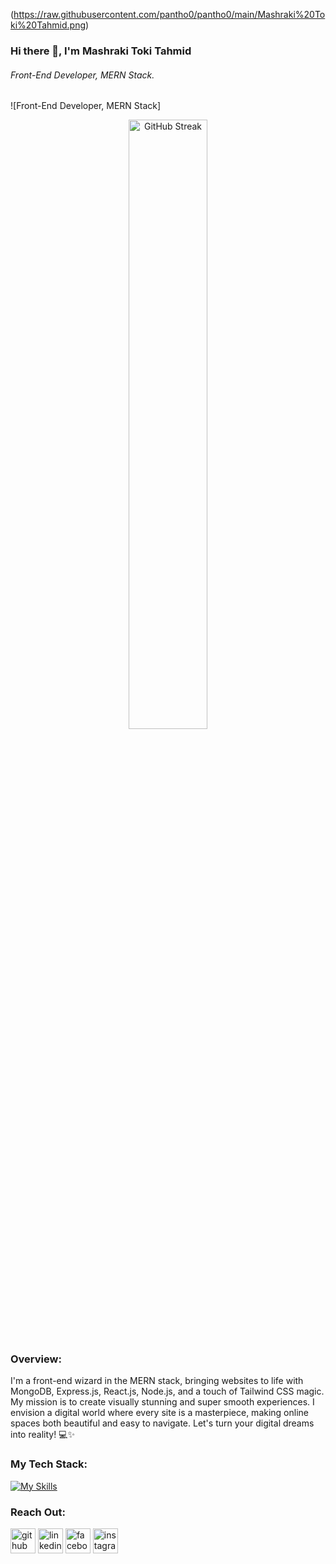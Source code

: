 (https://raw.githubusercontent.com/pantho0/pantho0/main/Mashraki%20Toki%20Tahmid.png)
### Hi there 👋, I'm Mashraki Toki Tahmid
###### Front-End Developer, MERN Stack.
![Front-End Developer, MERN Stack]
<p align="center">
  <img src="https://github-readme-streak-stats.herokuapp.com/?user=pantho0&theme=midnight-purple&hide_border=false" alt="GitHub Streak" style="width: 50%">
</p>


### Overview:
I'm a front-end wizard in the MERN stack, bringing websites to life with MongoDB, Express.js, React.js, Node.js, and a touch of Tailwind CSS magic. My mission is to create visually stunning and super smooth experiences. I envision a digital world where every site is a masterpiece, making online spaces both beautiful and easy to navigate. Let's turn your digital dreams into reality! 💻✨

### My Tech Stack:
[![My Skills](https://skillicons.dev/icons?i=js,react,nodejs,express,tailwind,vite)](https://skillicons.dev)



### Reach Out:
[<img src='https://cdn.jsdelivr.net/npm/simple-icons@3.0.1/icons/github.svg' alt='github' height='40' style='fill: #9745F5;'>](https://github.com/pantho0)
[<img src='https://cdn.jsdelivr.net/npm/simple-icons@3.0.1/icons/linkedin.svg' alt='linkedin' height='40' style='fill: #9745F5;'>](https://www.linkedin.com/in/pantho-mashreky/)
[<img src='https://cdn.jsdelivr.net/npm/simple-icons@3.0.1/icons/facebook.svg' alt='facebook' height='40' style='fill: #9745F5;'>](https://www.facebook.com/pantho0)
[<img src='https://cdn.jsdelivr.net/npm/simple-icons@3.0.1/icons/instagram.svg' alt='instagram' height='40' style='fill: #9745F5;'>](https://www.instagram.com/p_a_n_t_h_o_/)



